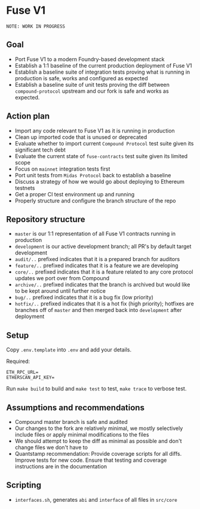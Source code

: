 # Fuse V1

```
NOTE: WORK IN PROGRESS
```

## Goal

- Port Fuse V1 to a modern Foundry-based development stack
- Establish a 1:1 baseline of the current production deployment of Fuse V1
- Establish a baseline suite of integration tests proving what is running in production is safe, works and configured as expected
- Establish a baseline suite of unit tests proving the diff between `compound-protocol` upstream and our fork is safe and works as expected.

## Action plan

- Import any code relevant to Fuse V1 as it is running in production
- Clean up imported code that is unused or deprecated
- Evaluate whether to import current `Compound Protocol` test suite given its significant tech debt
- Evaluate the current state of `fuse-contracts` test suite given its limited scope
- Focus on `mainnet` integration tests first
- Port unit tests from `Midas Protocol` back to establish a baseline
- Discuss a strategy of how we would go about deploying to Ethereum testnets
- Get a proper CI test environment up and running
- Properly structure and configure the branch structure of the repo

## Repository structure

- `master` is our 1:1 representation of all Fuse V1 contracts running in production
- `development` is our active development branch; all PR's by default target development
- `audit/..` prefixed indicates that it is a prepared branch for auditors
- `feature/..` prefixed indicates that it is a feature we are developing
- `core/..` prefixed indicates that it is a feature related to any core protocol updates we port over from Compound
- `archive/..` prefixed indicates that the branch is archived but would like to be kept around until further notice
- `bug/..` prefixed indicates that it is a bug fix (low priority)
- `hotfix/..` prefixed indicates that it is a hot fix (high priority); hotfixes are branches off of `master` and then merged back into `development` after deployment

## Setup

Copy `.env.template` into `.env` and add your details.

Required:

```
ETH_RPC_URL=
ETHERSCAN_API_KEY=
```

Run `make build` to build and `make test` to test, `make trace` to verbose test.

## Assumptions and recommendations

- Compound master branch is safe and audited
- Our changes to the fork are relatively minimal, we mostly selectively include files or apply minimal modifications to the files
- We should attempt to keep the diff as minimal as possible and don't change files we don't have to
- Quantstamp recommendation: Provide coverage scripts for all diffs. Improve tests for new code. Ensure that testing and coverage instructions are in the documentation

## Scripting

- `interfaces.sh`, generates `abi` and `interface` of all files in `src/core`
